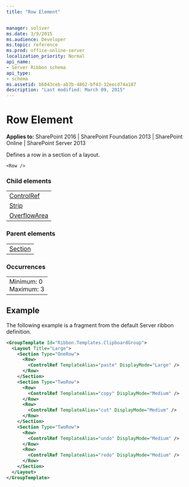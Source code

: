 ```yaml
---
title: "Row Element"


manager: soliver
ms.date: 3/9/2015
ms.audience: Developer
ms.topic: reference
ms.prod: office-online-server
localization_priority: Normal
api_name:
- Server Ribbon schema
api_type:
- schema
ms.assetid: b6043ceb-ab7b-4862-bf43-32eecd74a187
description: "Last modified: March 09, 2015"
---
```


# Row Element

 
  
 **Applies to:** SharePoint 2016 | SharePoint Foundation 2013 | SharePoint Online | SharePoint Server 2013
  
Defines a row in a section of a layout.
  
```
<Row />
```

### Child elements

||
|:-----|
|[ControlRef](controlref-element.md) <br/> |
|[Strip](strip-element.md) <br/> |
|[OverflowArea](overflowarea-element.md) <br/> |
   
### Parent elements

||
|:-----|
|[Section](section-element.md)|
   
### Occurrences

||
|:-----|
|Minimum: 0  <br/> Maximum: 3  <br/> |
   
## Example

The following example is a fragment from the default Server ribbon definition.
  
```XML
<GroupTemplate Id="Ribbon.Templates.ClipboardGroup">
  <Layout Title="Large">
    <Section Type="OneRow">
      <Row>
        <ControlRef TemplateAlias="paste" DisplayMode="Large" />
      </Row>
    </Section>
    <Section Type="TwoRow">
      <Row>
        <ControlRef TemplateAlias="copy" DisplayMode="Medium" />
      </Row>
      <Row>
        <ControlRef TemplateAlias="cut" DisplayMode="Medium" />
      </Row>
    </Section>
    <Section Type="TwoRow">
      <Row>
        <ControlRef TemplateAlias="undo" DisplayMode="Medium" />
      </Row>
      <Row>
        <ControlRef TemplateAlias="redo" DisplayMode="Medium" />
      </Row>
    </Section>
  </Layout>
</GroupTemplate>
```


